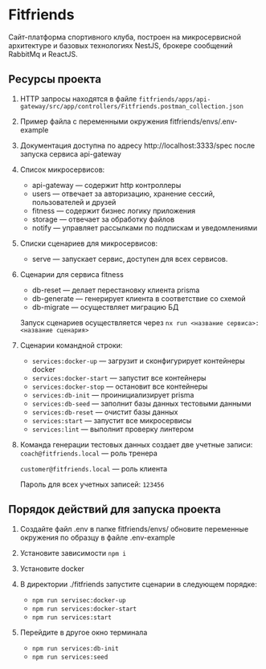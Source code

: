 # Fitfriends

Сайт-платформа спортивного клуба, построен на микросервисной архитектуре и базовых технологиях NestJS, брокере сообщений RabbitMq и ReactJS.

## Ресурсы проектa

1. HTTP запросы находятся в файле `fitfriends/apps/api-gateway/src/app/controllers/Fitfriends.postman_collection.json`
1. Пример файла с переменными окружения fitfriends/envs/.env-example
1. Документация доступна по адресу http://localhost:3333/spec после запуска сервиcа api-gateway
1. Список микросервисов:
    - api-gateway — содержит http контроллеры
    - users — отвечает за авторизацию, хранение сессий, пользователей и друзей
    - fitness — содержит бизнес логику приложения
    - storage — отвечает за обработку файлов
    - notify — управляет рассылками по подпискам и уведомлениями
1. Списки сценариев для микросервисов:
    - serve — запускает сервис, доступен для всех сервисов.
1. Сценарии для сервиса fitness

    - db-reset — делает перестановку клиента prisma
    - db-generate — генерирует клиента в соответствие со схемой
    - db-migrate — осуществляет миграцию БД

   Запуск сценариев осуществляется через `nx run <название сервиса>:<название сценария>`

1. Сценарии командной строки:

    - `services:docker-up` — загрузит и сконфигурирует контейнеры docker
    - `services:docker-start` — запустит все контейнеры
    - `services:docker-stop` — остановит все контейнеры
    - `services:db-init` — проинициализирует prisma
    - `services:db-seed` — заполнит базы данных тестовыми данными
    - `services:db-reset` — очистит базы данных
    - `services:start` — запустит все микросервисы
    - `services:lint` — выполнит проверку линтером

1. Команда генерации тестовых данных создает две учетные записи:
   `coach@fitfriends.local` — роль тренера

   `customer@fitfriends.local` — роль клиента

   Пароль для всех учетных записей: `123456`

## Порядок действий для запуска проекта

1. Создайте файл .env в папке fitfriends/envs/ обновите переменные окружения по образцу в файле .env-example
1. Установите зависимости `npm i`
1. Установите docker
1. В директории ./fitfriends запустите сценарии в следующем порядке:
    - `npm run servisec:docker-up`
    - `npm run services:docker-start`
    - `npm run services:start`

1. Перейдите в другое окно терминала
    - `npm run services:db-init`
    - `npm run services:seed`